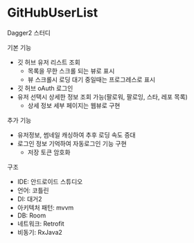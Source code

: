 # GitHubUserList

Dagger2 스터디

기본 기능
 - 깃 허브 유저 리스트 조회
 	- 목록을 무한 스크롤 되는 뷰로 표시
 	- 뷰 스크롤시 로딩 대기 중일때는 프로그레스로 표시
 - 깃 허브 oAuth 로그인
 - 유저 선택시 상세한 정보 조회 가능(팔로워, 팔로잉, 스타, 레포 목록)
 	- 상세 정보 세부 페이지는 웹뷰로 구현

추가 기능
 - 유저정보, 썸네일 캐싱하여 추후 로딩 속도 증대
 - 로그인 정보 기억하여 자동로그인 기능 구현
 	- 저장 토큰 암호화

구조
- IDE: 안드로이드 스튜디오
- 언어: 코틀린
- DI: 대거2
- 아키텍처 패턴: mvvm
- DB: Room
- 네트워크: Retrofit
- 비동기: RxJava2
